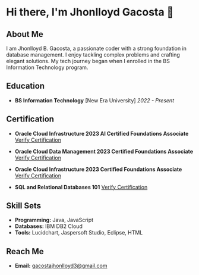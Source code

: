 # Hi there, I'm Jhonlloyd Gacosta 👋

## About Me

I am Jhonlloyd B. Gacosta, a passionate coder with a strong foundation in database management. I enjoy tackling complex problems and crafting elegant solutions. My tech journey began when I enrolled in the BS Information Technology program.

## Education

- **BS Information Technology**
  [New Era University]
  _2022 - Present_

## Certification

- **Oracle Cloud Infrastructure 2023 AI Certified Foundations Associate**
  [Verify Certification](https://catalog-education.oracle.com/pls/certview/sharebadge?id=945DECA2CD423EAF5006966BD23F4FE3F4F6DED31CAF0A348502278DEE620E9A&fbclid=IwAR2SRJqgf4ruqe6VPq07GUk4cPgS78p9jqTky6izkWWI0EPEo7QPs_cYlhc)

- **Oracle Cloud Data Management 2023 Certified Foundations Associate**
  [Verify Certification](https://catalog-education.oracle.com/pls/certview/sharebadge?id=C1BA3B66395B753A66663758B21A8AED8951DFC83B42CB3430D3540403371E10&fbclid=IwAR1dFO7rixXGkCY2yhY8QjGyWPXFVhMFn0kfIcofkvgOQgQS-0yajSgDmfg)

- **Oracle Cloud Infrastructure 2023 Certified Foundations Associate**
  [Verify Certification](https://catalog-education.oracle.com/pls/certview/sharebadge?id=42011B68FF8532C16D1B5899D3F5C346305933B20AA751DE12C9D6701FF47365&fbclid=IwAR2ylJIjb9lui1NEHWwhq4eaQkeqYEMHLRUZxf-jzx3TzTxa1bNzfda1hqA)

- **SQL and Relational Databases 101**
  [Verify Certification](https://courses.cognitiveclass.ai/certificates/205660f3fa314da4a07fa490eb07170d)

## Skill Sets

- **Programming:** Java, JavaScript
- **Databases:** IBM DB2 Cloud
- **Tools:** Lucidchart, Jaspersoft Studio, Eclipse, HTML

## Reach Me

- **Email:** gacostajhonlloyd3@gmail.com
